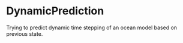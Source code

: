 # DynamicPrediction
Trying to predict dynamic time stepping of an ocean model based on previous state.
